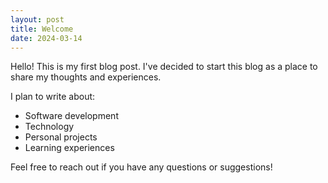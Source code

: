 ```yaml
---
layout: post
title: Welcome
date: 2024-03-14
---
```


Hello! This is my first blog post. I've decided to start this blog as a place to share my thoughts and experiences.

I plan to write about:
- Software development
- Technology
- Personal projects
- Learning experiences

Feel free to reach out if you have any questions or suggestions! 